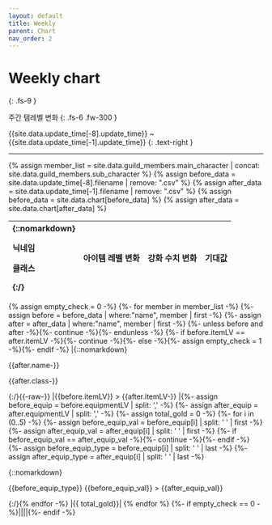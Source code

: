 ```yaml
---
layout: default
title: Weekly
parent: Chart
nav_order: 2
---
```


# Weekly chart
{: .fs-9 }

주간 템레벨 변화
{: .fs-6 .fw-300 }

{{site.data.update_time[-8].update_time}} ~ {{site.data.update_time[-1].update_time}}
{: .text-right }

---

{% assign member_list = site.data.guild_members.main_character | concat: site.data.guild_members.sub_character %}
{% assign before_data = site.data.update_time[-8].filename | remove: ".csv" %}
{% assign after_data = site.data.update_time[-1].filename | remove: ".csv" %}
{% assign before_data = site.data.chart[before_data] %}
{% assign after_data = site.data.chart[after_data] %}

| {::nomarkdown}<p>닉네임</p><p>클래스</p>{:/} | 아이템 레벨 변화 | 강화 수치 변화 | 기대값 |
|:-|:-:|:-:|:-:|
{% assign empty_check = 0 -%}
{%- for member in member_list -%}
{%- assign before = before_data | where:"name", member | first -%}
{%- assign after = after_data | where:"name", member | first -%}
{%- unless before and after -%}{%- continue -%}{%- endunless -%}
{%- if before.itemLV == after.itemLV -%}{%- continue -%}{%- else -%}{%- assign empty_check = 1 -%}{%- endif -%}
|{::nomarkdown}<p>{{after.name-}}</p><p>{{after.class-}}</p>{:/}{{-raw-}}
|{{before.itemLV}} > {{after.itemLV-}}
|{%- assign before_equip = before.equipmentLV | split: ',' -%}
{%- assign after_equip = after.equipmentLV | split: ',' -%}
{%- assign total_gold = 0 -%}
{%- for i in (0..5) -%}
{%- assign before_equip_val = before_equip[i] | split: ' ' | first -%}
{%- assign after_equip_val = after_equip[i] | split: ' ' | first -%}
{%- if before_equip_val == after_equip_val -%}{%- continue -%}{%- endif -%}
{%- assign before_equip_type = before_equip[i] | split: ' ' | last -%}
{%- assign after_equip_type = after_equip[i] | split: ' ' | last -%}

{::nomarkdown}<p>{{before_equip_type}} {{before_equip_val}} > {{after_equip_val}}</p>{:/}{% endfor -%}
|{{ total_gold}}|
{% endfor %}
{%- if empty_check == 0 -%}||||{%- endif -%}
